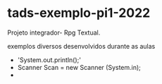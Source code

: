 # tads-exemplo-pi1-2022
Projeto integrador- Rpg Textual.

exemplos diversos desenvolvidos durante as aulas 

  * 'System.out.println();'
  * Scanner Scan = new Scanner (System.in);
  * 
